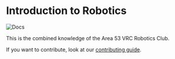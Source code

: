 # Introduction to Robotics

![Docs](https://github.com/Area-53-Robotics/Intro-To-Robotics/actions/workflows/deploy.yml/badge.svg)

This is the combined knowledge of the Area 53 VRC Robotics Club.

If you want to contribute, look at our [contributing guide](./CONTRIBUTING.md).
